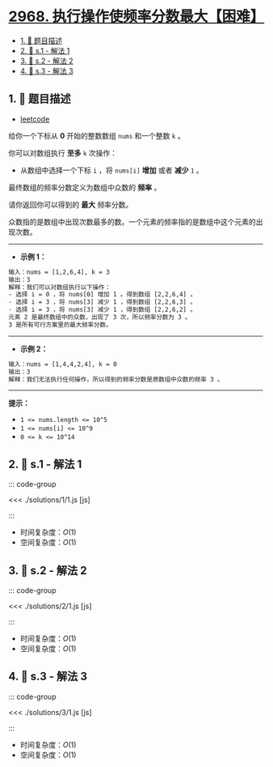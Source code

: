 # [2968. 执行操作使频率分数最大【困难】](https://github.com/tnotesjs/TNotes.leetcode/tree/main/notes/2968.%20%E6%89%A7%E8%A1%8C%E6%93%8D%E4%BD%9C%E4%BD%BF%E9%A2%91%E7%8E%87%E5%88%86%E6%95%B0%E6%9C%80%E5%A4%A7%E3%80%90%E5%9B%B0%E9%9A%BE%E3%80%91)

<!-- region:toc -->

- [1. 📝 题目描述](#1--题目描述)
- [2. 🎯 s.1 - 解法 1](#2--s1---解法-1)
- [3. 🎯 s.2 - 解法 2](#3--s2---解法-2)
- [4. 🎯 s.3 - 解法 3](#4--s3---解法-3)

<!-- endregion:toc -->

## 1. 📝 题目描述

- [leetcode](https://leetcode.cn/problems/apply-operations-to-maximize-frequency-score/)

给你一个下标从 **0** 开始的整数数组 `nums` 和一个整数 `k` 。

你可以对数组执行 **至多** `k` 次操作：

- 从数组中选择一个下标 `i` ，将 `nums[i]` **增加** 或者 **减少** `1` 。

最终数组的频率分数定义为数组中众数的 **频率** 。

请你返回你可以得到的 **最大** 频率分数。

众数指的是数组中出现次数最多的数。一个元素的频率指的是数组中这个元素的出现次数。

---

- **示例 1：**

```txt
输入：nums = [1,2,6,4], k = 3
输出：3
解释：我们可以对数组执行以下操作：
- 选择 i = 0 ，将 nums[0] 增加 1 。得到数组 [2,2,6,4] 。
- 选择 i = 3 ，将 nums[3] 减少 1 ，得到数组 [2,2,6,3] 。
- 选择 i = 3 ，将 nums[3] 减少 1 ，得到数组 [2,2,6,2] 。
元素 2 是最终数组中的众数，出现了 3 次，所以频率分数为 3 。
3 是所有可行方案里的最大频率分数。
```

---

- **示例 2：**

```txt
输入：nums = [1,4,4,2,4], k = 0
输出：3
解释：我们无法执行任何操作，所以得到的频率分数是原数组中众数的频率 3 。
```

---

**提示：**

- `1 <= nums.length <= 10^5`
- `1 <= nums[i] <= 10^9`
- `0 <= k <= 10^14`

## 2. 🎯 s.1 - 解法 1

::: code-group

<<< ./solutions/1/1.js [js]

:::

- 时间复杂度：$O(1)$
- 空间复杂度：$O(1)$

## 3. 🎯 s.2 - 解法 2

::: code-group

<<< ./solutions/2/1.js [js]

:::

- 时间复杂度：$O(1)$
- 空间复杂度：$O(1)$

## 4. 🎯 s.3 - 解法 3

::: code-group

<<< ./solutions/3/1.js [js]

:::

- 时间复杂度：$O(1)$
- 空间复杂度：$O(1)$
